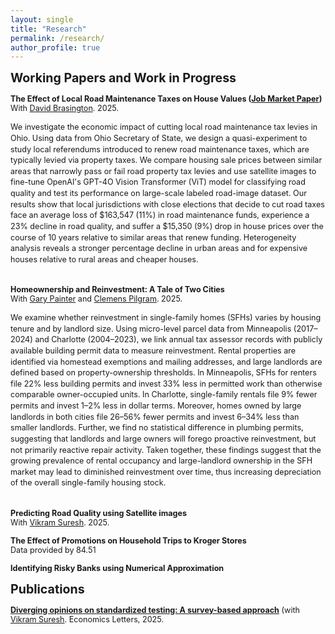 ```yaml
---
layout: single
title: "Research"
permalink: /research/
author_profile: true
---
```


<span style="font-size:1.4em;">**Working Papers and Work in Progress**</span>

<span style="font-size:.9em;">**The Effect of Local Road Maintenance Taxes on House Values ([Job Market Paper](/saannidhya/files/JMP-Article.pdf))**</span>
<br/>
<span style="font-size:.9em; margin-top: -5px;">With [David Brasington](https://scholar.google.com/citations?user=s5Qa3_MAAAAJ&hl=en). 2025. </span>


<div style="font-size: .9em; line-height: 1.4;">
We investigate the economic impact of cutting local road maintenance tax levies in Ohio. Using data from Ohio Secretary of State, we design a quasi-experiment to study local referendums introduced to renew road maintenance taxes, which are typically levied via property taxes. We compare housing sale prices between similar areas that narrowly pass or fail road property tax levies and use satellite images to fine-tune OpenAI's GPT-4O Vision Transformer (ViT) model for classifying road quality and test its performance on large-scale labeled road-image dataset. Our results show that local jurisdictions with close elections that decide to cut road taxes face an average loss of $163,547 (11%) in road maintenance funds, experience a 23% decline in road quality, and suffer a $15,350 (9%) drop in house prices over the course of 10 years relative to similar areas that renew funding. Heterogeneity analysis reveals a stronger percentage decline in urban areas and for expensive houses relative to rural areas and cheaper houses.
  <br><br/>
</div>

<span style="font-size:.9em; margin-top: 2px;">**Homeownership and Reinvestment: A Tale of Two Cities**</span>
<br/>
<span style="font-size:.9em; margin-top: -5px;">With [Gary Painter](https://scholar.google.com/citations?user=Cb-z1MwAAAAJ&hl=en) and [Clemens Pilgram](https://scholar.google.com/citations?hl=en&user=y_6AbfcAAAAJ). 2025.</span>
<br/>

<div style="font-size: .9em; line-height: 1.4;">
We examine whether reinvestment in single-family homes (SFHs) varies by housing tenure and by landlord size. Using micro-level parcel data from Minneapolis (2017–2024) and Charlotte (2004–2023), we link annual tax assessor records with publicly available building permit data to measure reinvestment. Rental properties are identified via homestead exemptions and mailing addresses, and large landlords are defined based on property-ownership thresholds. In Minneapolis, SFHs for renters file 22% less building permits and invest 33% less in permitted work than otherwise comparable owner-occupied units. In Charlotte, single-family rentals file 9% fewer permits and invest 1–2% less in dollar terms. Moreover, homes owned by large landlords in both cities file 26–56% fewer permits and invest 6–34% less than smaller landlords. Further, we find no statistical difference in plumbing permits, suggesting that landlords and large owners will forego proactive reinvestment, but not primarily reactive repair activity. Taken together, these findings suggest that the growing prevalence of rental occupancy and large-landlord ownership in the SFH market may lead to diminished reinvestment over time, thus increasing depreciation of the overall single-family housing stock.
  <br><br/>
</div>

<span style="font-size:.9em;">**Predicting Road Quality using Satellite images**</span>
<br/>
<span style="font-size:.9em; margin-top: -5px;">With [Vikram Suresh](https://scholar.google.com/citations?hl=en&user=EBKq0HoAAAAJ). 2025.</span>
<br/>

<span style="font-size:.9em;">**The Effect of Promotions on Household Trips to Kroger Stores**</span>
<br/>
<span style="font-size:.9em; margin-top: -5px;">Data provided by 84.51</span>
<br/>

<span style="font-size:.9em;">**Identifying Risky Banks using Numerical Approximation**</span>
<!-- <br/>
<span style="font-size:.9em; margin-top: -5px;">with Federal Home Loan Bank of Cincinnati</span>
<br/> -->

<span style="font-size:1.4em;">**Publications**</span>

<span style="font-size:.9em;">**[Diverging opinions on standardized testing: A survey-based approach](https://doi.org/10.1016/j.econlet.2025.112292)** (with [Vikram Suresh](https://scholar.google.com/citations?hl=en&user=EBKq0HoAAAAJ). Economics Letters, 2025.</span>
<br/>
<!-- <small>[ <a href="#/" onclick="visib('BBs')">Abstract</a> | [PDF][BBs] | [LE][BBs_LE] ]</small> -->

<div id="BBs" style="display: none; text-align: justify; line-height: 1.2;">
  <small>
    We collect micro-level sentiment data on standardized testing for college admissions from undergraduate students and faculty at an R1 institution in the United States. Our findings reveal a notable disparity: students place 23% less weight on standardized tests in the admissions process compared to faculty. Furthermore, in contrast to students’ perceptions, faculty opinions align with Chetty et al. (2023) as they view the standardized tests as a reliable predictor of both academic performance and post-college success.
  </small>
  <br><br/>
</div>

